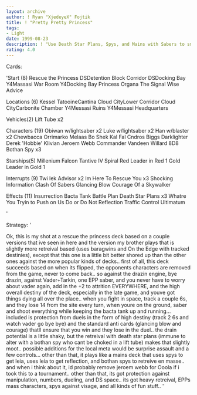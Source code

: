 ```yaml
---
layout: archive
author: ! Ryan "XjedeyeX" Fojtik
title: ! "Pretty Pretty Princess"
tags:
- Light
date: 1999-08-23
description: ! "Use Death Star Plans, Spys, and Mains with Sabers to smack down characters so they dont come back.. rescue the whench as fast as possible"
rating: 4.0
---
```

Cards: 

'Start (8)
Rescue the Princess
DSDetention Block Corridor
DSDocking Bay
Y4Massasi War Room
Y4Docking Bay
Princess Organa
The Signal
Wise Advice

Locations (6)
Kessel
TatooineCantina
Cloud CityLower Corridor
Cloud CityCarbonite Chamber
Y4Messasi Ruins
Y4Messasi Headquarters

Vehicles(2)
Lift Tube x2

Characters (19)
Obiwan w/lightsaber x2
Luke w/lightsaber x2
Han w/blaster x2
Chewbacca
Orrimarko
Melaas
Bo Shek
Kal Fal Cndros
Biggs Darklighter
Derek 'Hobbie' Klivian
Jeroem Webb
Commander Vandeen Willard
8D8
Bothan Spy x3

Starships(5)
Millenium Falcon
Tantive IV
Spiral
Red Leader in Red 1
Gold Leader in Gold 1

Interrupts (9)
Twi lek Advisor x2
Im Here To Rescue You x3
Shocking Information
Clash Of Sabers
Glancing Blow
Courage Of a Skywalker

Effects (11)
Insurrection
Bacta Tank
Battle Plan
Death Star Plans x3
Whatre You Tryin to Push on Us
Do or Do Not
Reflection
Traffic Control
Ultimatum

'

Strategy: '

Ok, this is my shot at a rescue the princess deck based on a couple versions that ive seen in here and the version my brother plays that is slightly more retreival based (uses baragwins and On the Edge with tracked destinies), except that this one is a little bit better shored up than the other ones against the more popular kinds of decks.. first of all, this deck succeeds based on  when its flipped, the opponents characters are removed from the game, never to come back.. so against the drazin engine, bye drazin, against Vader+Tarkin, one EPP saber, and you never have to worry about vader again, add in the +2 to attrition EVERYWHERE, and the high overall destiny of the deck, especially in the late game, and youve got things dying all over the place.. when you fight in space, track a couple 6s, and they lose 14 from the site every turn, when youre on the ground, saber and shoot everything while keeping the bacta tank up and running... included is protection from duels in the form of high destiny (track 2 6s and watch vader go bye bye) and the standard anti cards (glancing blow and courage) thatll ensure that you win and they lose in the duel.. the drain potential is a little shaky, but the retreival with death star plans (immune to alter with a bothan spy who cant be choked in a lift tube) makes that slightly moot.. possible additions for the local meta would be surprise assault and a few controls... other than that, it plays like a mains deck that uses spys to get leia, uses leia to get reflection, and bothan spys to retreive en masse.. and when i think about it, id probably remove jeroem webb for Ooola if i took this to a tournament.. other than that, its got protection against manipulation, numbers, dueling, and DS space.. its got heavy retreival, EPPs mass characters, spys against visage, and all kinds of fun stuff.. '